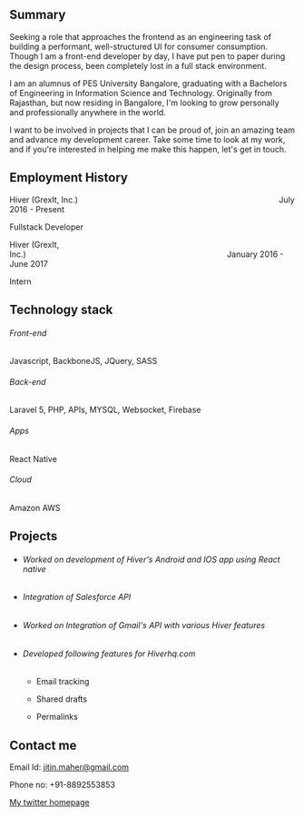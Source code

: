 ## Summary

Seeking a role that approaches the frontend as an engineering task of building a performant, well-structured UI for consumer consumption.
Though I am a front-end developer by day, I have put pen to paper during the design process, been completely lost in a full stack environment.

I am an alumnus of PES University Bangalore, graduating with a Bachelors of Engineering in Information Science and Technology. Originally from Rajasthan, but now residing in Bangalore, I'm looking to grow personally and professionally anywhere in the world.

I want to be involved in projects that I can be proud of, join an amazing team and advance my development career. Take some time to look at my work, and if you're interested in helping me make this happen, let's get in touch.

## Employment History

Hiver (GrexIt, Inc.)&nbsp;&nbsp;&nbsp;&nbsp;&nbsp;&nbsp;&nbsp;&nbsp;&nbsp;&nbsp;&nbsp;&nbsp;&nbsp;&nbsp;&nbsp;&nbsp;&nbsp;&nbsp;&nbsp;&nbsp;&nbsp;&nbsp;&nbsp;&nbsp;&nbsp;&nbsp;&nbsp;&nbsp;&nbsp;&nbsp;&nbsp;&nbsp;&nbsp;&nbsp;&nbsp;&nbsp;&nbsp;&nbsp;&nbsp;&nbsp;&nbsp;&nbsp;&nbsp;&nbsp;&nbsp;&nbsp;&nbsp;&nbsp;&nbsp;&nbsp;&nbsp;&nbsp;&nbsp;&nbsp;&nbsp;&nbsp;&nbsp;&nbsp;&nbsp;&nbsp;&nbsp;&nbsp;&nbsp;&nbsp;&nbsp;&nbsp;&nbsp;&nbsp;&nbsp;&nbsp;&nbsp;&nbsp;&nbsp;&nbsp;&nbsp;&nbsp;&nbsp;&nbsp;&nbsp;&nbsp;&nbsp;&nbsp;&nbsp;&nbsp;&nbsp;&nbsp;&nbsp;&nbsp;&nbsp;&nbsp;July 2016 - Present

Fullstack Developer


Hiver (GrexIt, Inc.)&nbsp;&nbsp;&nbsp;&nbsp;&nbsp;&nbsp;&nbsp;&nbsp;&nbsp;&nbsp;&nbsp;&nbsp;&nbsp;&nbsp;&nbsp;&nbsp;&nbsp;&nbsp;&nbsp;&nbsp;&nbsp;&nbsp;&nbsp;&nbsp;&nbsp;&nbsp;&nbsp;&nbsp;&nbsp;&nbsp;&nbsp;&nbsp;&nbsp;&nbsp;&nbsp;&nbsp;&nbsp;&nbsp;&nbsp;&nbsp;&nbsp;&nbsp;&nbsp;&nbsp;&nbsp;&nbsp;&nbsp;&nbsp;&nbsp;&nbsp;&nbsp;&nbsp;&nbsp;&nbsp;&nbsp;&nbsp;&nbsp;&nbsp;&nbsp;&nbsp;&nbsp;&nbsp;&nbsp;&nbsp;&nbsp;&nbsp;&nbsp;&nbsp;&nbsp;&nbsp;&nbsp;&nbsp;&nbsp;&nbsp;&nbsp;&nbsp;&nbsp;&nbsp;&nbsp;&nbsp;&nbsp;&nbsp;&nbsp;&nbsp;&nbsp;&nbsp;&nbsp;&nbsp;&nbsp;&nbsp;January 2016 - June 2017

Intern

## Technology stack

###### Front-end
Javascript, BackboneJS, JQuery, SASS
###### Back-end
Laravel 5, PHP, APIs, MYSQL, Websocket, Firebase
###### Apps
React Native
###### Cloud
Amazon AWS

## Projects

- ###### Worked on development of Hiver's Android and IOS app using React native

- ###### Integration of Salesforce API

- ###### Worked on Integration of Gmail's API with various Hiver features

- ###### Developed following features for Hiverhq.com

  - Email tracking
    
  - Shared drafts
  
  - Permalinks
   
    
## Contact me

Email Id: jitin.maher@gmail.com

Phone no: +91-8892553853

[My twitter homepage](https://twitter.com/jitinmaher)

